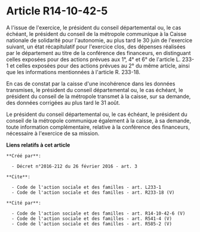 # Article R14-10-42-5

A l'issue de l'exercice, le président du conseil départemental ou, le cas échéant, le président du conseil de la métropole
communique à la Caisse nationale de solidarité pour l'autonomie, au plus tard le 30 juin de l'exercice suivant, un état
récapitulatif pour l'exercice clos, des dépenses réalisées par le département au titre de la conférence des financeurs, en
distinguant celles exposées pour des actions prévues aux 1°, 4° et 6° de l'article L. 233-1 et celles exposées pour des
actions prévues au 2° du même article, ainsi que les informations mentionnées à l'article R. 233-18. 

En cas de constat par la caisse d'une incohérence dans les données transmises, le président du conseil départemental ou, le
cas échéant, le président du conseil de la métropole transmet à la caisse, sur sa demande, des données corrigées au plus tard
le 31 août. 

Le président du conseil départemental ou, le cas échéant, le président du conseil de la métropole communique également à la
caisse, à sa demande, toute information complémentaire, relative à la conférence des financeurs, nécessaire à l'exercice de
sa mission.

**Liens relatifs à cet article**

	**Créé par**:

	  - Décret n°2016-212 du 26 février 2016 - art. 3

	**Cite**:

	  - Code de l'action sociale et des familles - art. L233-1
	  - Code de l'action sociale et des familles - art. R233-18 (V)

	**Cité par**:

	  - Code de l'action sociale et des familles - art. R14-10-42-6 (V)
	  - Code de l'action sociale et des familles - art. R541-4 (V)
	  - Code de l'action sociale et des familles - art. R585-2 (V)
